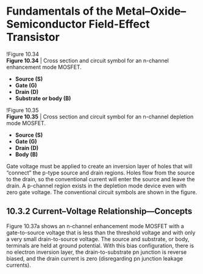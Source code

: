 # Fundamentals of the Metal–Oxide–Semiconductor Field-Effect Transistor

!Figure 10.34  
**Figure 10.34** | Cross section and circuit symbol for an n-channel enhancement mode MOSFET.

- **Source (S)**
- **Gate (G)**
- **Drain (D)**
- **Substrate or body (B)**

!Figure 10.35  
**Figure 10.35** | Cross section and circuit symbol for an n-channel depletion mode MOSFET.

- **Source (S)**
- **Gate (G)**
- **Drain (D)**
- **Body (B)**

Gate voltage must be applied to create an inversion layer of holes that will “connect” the p-type source and drain regions. Holes flow from the source to the drain, so the conventional current will enter the source and leave the drain. A p-channel region exists in the depletion mode device even with zero gate voltage. The conventional circuit symbols are shown in the figure.

## 10.3.2 Current–Voltage Relationship—Concepts

Figure 10.37a shows an n-channel enhancement mode MOSFET with a gate-to-source voltage that is less than the threshold voltage and with only a very small drain-to-source voltage. The source and substrate, or body, terminals are held at ground potential. With this bias configuration, there is no electron inversion layer, the drain-to-substrate pn junction is reverse biased, and the drain current is zero (disregarding pn junction leakage currents).